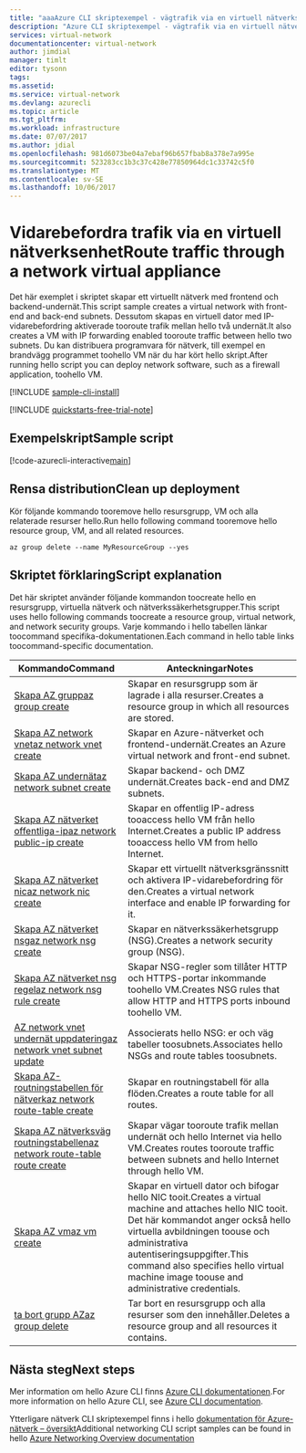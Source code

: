 ```yaml
---
title: "aaaAzure CLI skriptexempel - vägtrafik via en virtuell nätverksenhet | Microsoft Docs"
description: "Azure CLI skriptexempel - vägtrafik via en virtuell nätverksenhet för brandväggen."
services: virtual-network
documentationcenter: virtual-network
author: jimdial
manager: timlt
editor: tysonn
tags: 
ms.assetid: 
ms.service: virtual-network
ms.devlang: azurecli
ms.topic: article
ms.tgt_pltfrm: 
ms.workload: infrastructure
ms.date: 07/07/2017
ms.author: jdial
ms.openlocfilehash: 981d6073be04a7ebaf96b657fbab8a378e7a995e
ms.sourcegitcommit: 523283cc1b3c37c428e77850964dc1c33742c5f0
ms.translationtype: MT
ms.contentlocale: sv-SE
ms.lasthandoff: 10/06/2017
---
```

# <a name="route-traffic-through-a-network-virtual-appliance"></a><span data-ttu-id="2c507-103">Vidarebefordra trafik via en virtuell nätverksenhet</span><span class="sxs-lookup"><span data-stu-id="2c507-103">Route traffic through a network virtual appliance</span></span>

<span data-ttu-id="2c507-104">Det här exemplet i skriptet skapar ett virtuellt nätverk med frontend och backend-undernät.</span><span class="sxs-lookup"><span data-stu-id="2c507-104">This script sample creates a virtual network with front-end and back-end subnets.</span></span> <span data-ttu-id="2c507-105">Dessutom skapas en virtuell dator med IP-vidarebefordring aktiverade tooroute trafik mellan hello två undernät.</span><span class="sxs-lookup"><span data-stu-id="2c507-105">It also creates a VM with IP forwarding enabled tooroute traffic between hello two subnets.</span></span> <span data-ttu-id="2c507-106">Du kan distribuera programvara för nätverk, till exempel en brandvägg programmet toohello VM när du har kört hello skript.</span><span class="sxs-lookup"><span data-stu-id="2c507-106">After running hello script you can deploy network software, such as a firewall application, toohello VM.</span></span>

[!INCLUDE [sample-cli-install](../../../includes/sample-cli-install.md)]

[!INCLUDE [quickstarts-free-trial-note](../../../includes/quickstarts-free-trial-note.md)]


## <a name="sample-script"></a><span data-ttu-id="2c507-107">Exempelskript</span><span class="sxs-lookup"><span data-stu-id="2c507-107">Sample script</span></span>


[!code-azurecli-interactive[main](../../../cli_scripts/virtual-network/route-traffic-through-nva/route-traffic-through-nva.sh "Route traffic through a network virtual appliance")]

## <a name="clean-up-deployment"></a><span data-ttu-id="2c507-108">Rensa distribution</span><span class="sxs-lookup"><span data-stu-id="2c507-108">Clean up deployment</span></span> 

<span data-ttu-id="2c507-109">Kör följande kommando tooremove hello resursgrupp, VM och alla relaterade resurser hello.</span><span class="sxs-lookup"><span data-stu-id="2c507-109">Run hello following command tooremove hello resource group, VM, and all related resources.</span></span>

```azurecli
az group delete --name MyResourceGroup --yes
```

## <a name="script-explanation"></a><span data-ttu-id="2c507-110">Skriptet förklaring</span><span class="sxs-lookup"><span data-stu-id="2c507-110">Script explanation</span></span>

<span data-ttu-id="2c507-111">Det här skriptet använder följande kommandon toocreate hello en resursgrupp, virtuella nätverk och nätverkssäkerhetsgrupper.</span><span class="sxs-lookup"><span data-stu-id="2c507-111">This script uses hello following commands toocreate a resource group, virtual network,  and network security groups.</span></span> <span data-ttu-id="2c507-112">Varje kommando i hello tabellen länkar toocommand specifika-dokumentationen.</span><span class="sxs-lookup"><span data-stu-id="2c507-112">Each command in hello table links toocommand-specific documentation.</span></span>

| <span data-ttu-id="2c507-113">Kommando</span><span class="sxs-lookup"><span data-stu-id="2c507-113">Command</span></span> | <span data-ttu-id="2c507-114">Anteckningar</span><span class="sxs-lookup"><span data-stu-id="2c507-114">Notes</span></span> |
|---|---|
| [<span data-ttu-id="2c507-115">Skapa AZ grupp</span><span class="sxs-lookup"><span data-stu-id="2c507-115">az group create</span></span>](/cli/azure/group#create) | <span data-ttu-id="2c507-116">Skapar en resursgrupp som är lagrade i alla resurser.</span><span class="sxs-lookup"><span data-stu-id="2c507-116">Creates a resource group in which all resources are stored.</span></span> |
| [<span data-ttu-id="2c507-117">Skapa AZ network vnet</span><span class="sxs-lookup"><span data-stu-id="2c507-117">az network vnet create</span></span>](/cli/azure/network/vnet#create) | <span data-ttu-id="2c507-118">Skapar en Azure-nätverket och frontend-undernät.</span><span class="sxs-lookup"><span data-stu-id="2c507-118">Creates an Azure virtual network and front-end subnet.</span></span> |
| [<span data-ttu-id="2c507-119">Skapa AZ undernät</span><span class="sxs-lookup"><span data-stu-id="2c507-119">az network subnet create</span></span>](/cli/azure/network/vnet/subnet#create) | <span data-ttu-id="2c507-120">Skapar backend- och DMZ undernät.</span><span class="sxs-lookup"><span data-stu-id="2c507-120">Creates back-end and DMZ subnets.</span></span> |
| [<span data-ttu-id="2c507-121">Skapa AZ nätverket offentliga-ip</span><span class="sxs-lookup"><span data-stu-id="2c507-121">az network public-ip create</span></span>](/cli/azure/network/public-ip#create) | <span data-ttu-id="2c507-122">Skapar en offentlig IP-adress tooaccess hello VM från hello Internet.</span><span class="sxs-lookup"><span data-stu-id="2c507-122">Creates a public IP address tooaccess hello VM from hello Internet.</span></span> |
| [<span data-ttu-id="2c507-123">Skapa AZ nätverket nic</span><span class="sxs-lookup"><span data-stu-id="2c507-123">az network nic create</span></span>](/cli/azure/network/nic#create) | <span data-ttu-id="2c507-124">Skapar ett virtuellt nätverksgränssnitt och aktivera IP-vidarebefordring för den.</span><span class="sxs-lookup"><span data-stu-id="2c507-124">Creates a virtual network interface and enable IP forwarding for it.</span></span> |
| [<span data-ttu-id="2c507-125">Skapa AZ nätverket nsg</span><span class="sxs-lookup"><span data-stu-id="2c507-125">az network nsg create</span></span>](/cli/azure/network/nsg#create) | <span data-ttu-id="2c507-126">Skapar en nätverkssäkerhetsgrupp (NSG).</span><span class="sxs-lookup"><span data-stu-id="2c507-126">Creates a network security group (NSG).</span></span> |
| [<span data-ttu-id="2c507-127">Skapa AZ nätverket nsg regel</span><span class="sxs-lookup"><span data-stu-id="2c507-127">az network nsg rule create</span></span>](/cli/azure/network/nsg/rule#create) | <span data-ttu-id="2c507-128">Skapar NSG-regler som tillåter HTTP och HTTPS-portar inkommande toohello VM.</span><span class="sxs-lookup"><span data-stu-id="2c507-128">Creates NSG rules that allow HTTP and HTTPS ports inbound toohello VM.</span></span> |
| [<span data-ttu-id="2c507-129">AZ network vnet undernät uppdatering</span><span class="sxs-lookup"><span data-stu-id="2c507-129">az network vnet subnet update</span></span>](/cli/azure/network/vnet/subnet#update)| <span data-ttu-id="2c507-130">Associerats hello NSG: er och väg tabeller toosubnets.</span><span class="sxs-lookup"><span data-stu-id="2c507-130">Associates hello NSGs and route tables toosubnets.</span></span> |
| [<span data-ttu-id="2c507-131">Skapa AZ-routningstabellen för nätverk</span><span class="sxs-lookup"><span data-stu-id="2c507-131">az network route-table create</span></span>](/cli/azure/network/route-table#create)| <span data-ttu-id="2c507-132">Skapar en routningstabell för alla flöden.</span><span class="sxs-lookup"><span data-stu-id="2c507-132">Creates a route table for all routes.</span></span> |
| [<span data-ttu-id="2c507-133">Skapa AZ nätverksväg routningstabellen</span><span class="sxs-lookup"><span data-stu-id="2c507-133">az network route-table route create</span></span>](/cli/azure/network/route-table/route#create)| <span data-ttu-id="2c507-134">Skapar vägar tooroute trafik mellan undernät och hello Internet via hello VM.</span><span class="sxs-lookup"><span data-stu-id="2c507-134">Creates routes tooroute traffic between subnets and hello Internet through hello VM.</span></span> |
| [<span data-ttu-id="2c507-135">Skapa AZ vm</span><span class="sxs-lookup"><span data-stu-id="2c507-135">az vm create</span></span>](/cli/azure/vm#create) | <span data-ttu-id="2c507-136">Skapar en virtuell dator och bifogar hello NIC tooit.</span><span class="sxs-lookup"><span data-stu-id="2c507-136">Creates a virtual machine and attaches hello NIC tooit.</span></span> <span data-ttu-id="2c507-137">Det här kommandot anger också hello virtuella avbildningen toouse och administrativa autentiseringsuppgifter.</span><span class="sxs-lookup"><span data-stu-id="2c507-137">This command also specifies hello virtual machine image toouse and administrative credentials.</span></span> |
| [<span data-ttu-id="2c507-138">ta bort grupp AZ</span><span class="sxs-lookup"><span data-stu-id="2c507-138">az group delete</span></span>](/cli/azure/group#delete) | <span data-ttu-id="2c507-139">Tar bort en resursgrupp och alla resurser som den innehåller.</span><span class="sxs-lookup"><span data-stu-id="2c507-139">Deletes a resource group and all resources it contains.</span></span> |

## <a name="next-steps"></a><span data-ttu-id="2c507-140">Nästa steg</span><span class="sxs-lookup"><span data-stu-id="2c507-140">Next steps</span></span>

<span data-ttu-id="2c507-141">Mer information om hello Azure CLI finns [Azure CLI dokumentationen](/cli/azure/overview).</span><span class="sxs-lookup"><span data-stu-id="2c507-141">For more information on hello Azure CLI, see [Azure CLI documentation](/cli/azure/overview).</span></span>

<span data-ttu-id="2c507-142">Ytterligare nätverk CLI skriptexempel finns i hello [dokumentation för Azure-nätverk – översikt](../cli-samples.md)</span><span class="sxs-lookup"><span data-stu-id="2c507-142">Additional networking CLI script samples can be found in hello [Azure Networking Overview documentation](../cli-samples.md)</span></span>
